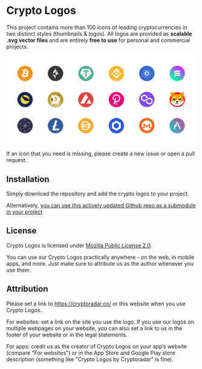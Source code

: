 # Crypto Logos
This project contains more than 100 icons of leading cryptocurrencies in two distinct styles (thumbnails & logos). All logos are provided as **scalable .svg vector files** and are entirely **free to use** for personal and commercial projects.

![Crypto Logos Sample](/thumbnails/sample.jpg)

If an icon that you need is missing, please create a new issue or open a pull request.

## Installation
Simply download the repository and add the crypto logos to your project. 

Alternatively, [you can use this actively updated Github repo as a submodule in your project](https://github.blog/2016-02-01-working-with-submodules/)

## License
Crypto Logos is licensed under [Mozilla Public License 2.0](https://github.com/cryptoradar-co/crypto-logos/blob/main/LICENSE).

You can use our Crypto Logos practically anywhere - on the web, in mobile apps, and more. Just make sure to attribute us as the author whenever you use them.

## Attribution
Please set a link to https://cryptoradar.co/ or this website when you use Crypto Logos. 

For websites: set a link on the site you use the logo. If you use our logos on multiple webpages on your website, you can also set a link to us in the footer of your website or in the legal statements.

For apps: credit us as the creator of Crypto Logos on your app’s website (compare "For websites") or in the App Store and Google Play store description (something like "Crypto Logos by Cryptoradar" is fine).
